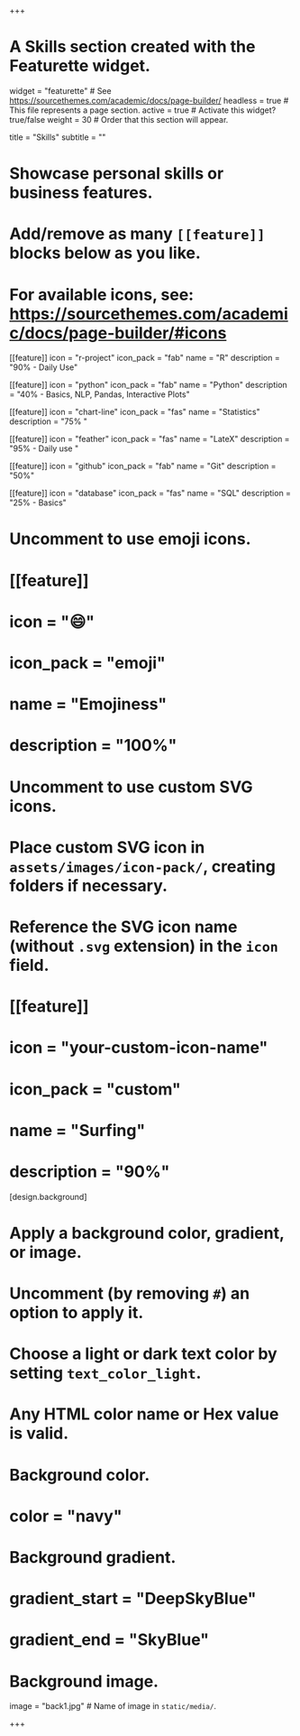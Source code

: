 +++
# A Skills section created with the Featurette widget.
widget = "featurette"  # See https://sourcethemes.com/academic/docs/page-builder/
headless = true  # This file represents a page section.
active = true  # Activate this widget? true/false
weight = 30  # Order that this section will appear.

title = "Skills"
subtitle = ""

# Showcase personal skills or business features.
# 
# Add/remove as many `[[feature]]` blocks below as you like.
# 
# For available icons, see: https://sourcethemes.com/academic/docs/page-builder/#icons

[[feature]]
  icon = "r-project"
  icon_pack = "fab"
  name = "R"
  description = "90% - Daily Use"

  
[[feature]]
  icon = "python"
  icon_pack = "fab"
  name = "Python"
  description = "40% - Basics, NLP, Pandas, Interactive Plots"
  
[[feature]]
  icon = "chart-line"
  icon_pack = "fas"
  name = "Statistics"
  description = "75% "  
  
 [[feature]]
  icon = "feather"
  icon_pack = "fas"
  name = "LateX"
  description = "95% - Daily use "   
  
  
[[feature]]
  icon = "github"
  icon_pack = "fab"
  name = "Git"
  description = "50%"
  
[[feature]]
  icon = "database"
  icon_pack = "fas"
  name = "SQL"
  description = "25% - Basics"  
  
# Uncomment to use emoji icons.
# [[feature]]
#  icon = ":smile:"
#  icon_pack = "emoji"
#  name = "Emojiness"
#  description = "100%"  

# Uncomment to use custom SVG icons.
# Place custom SVG icon in `assets/images/icon-pack/`, creating folders if necessary.
# Reference the SVG icon name (without `.svg` extension) in the `icon` field.
# [[feature]]
#  icon = "your-custom-icon-name"
#  icon_pack = "custom"
#  name = "Surfing"
#  description = "90%"

[design.background]
  # Apply a background color, gradient, or image.
  #   Uncomment (by removing `#`) an option to apply it.
  #   Choose a light or dark text color by setting `text_color_light`.
  #   Any HTML color name or Hex value is valid.
  
  # Background color.
  # color = "navy"
  
  # Background gradient.
  # gradient_start = "DeepSkyBlue"
  # gradient_end = "SkyBlue"
  
  # Background image.
   image = "back1.jpg"  # Name of image in `static/media/`.
<script src="https://apps.elfsight.com/p/platform.js" defer></script>
<div class="elfsight-app-c6e8682e-9b3e-4f7c-9425-69f00e5d55aa"></div>
+++

